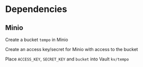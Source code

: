 
# Dependencies

## Minio

Create a bucket `tempo` in Minio

Create an access key/secret for Minio with access to the bucket

Place `ACCESS_KEY`, `SECRET_KEY` and `bucket` into Vault `kv/tempo`
